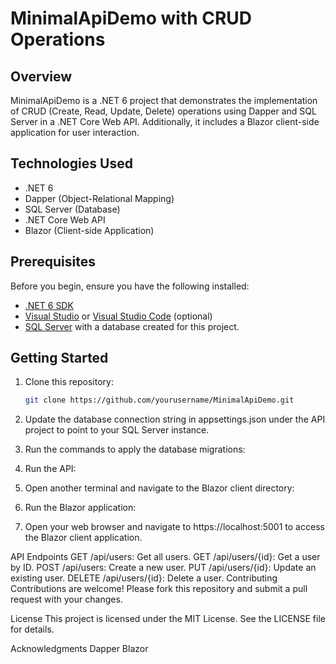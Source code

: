 # MinimalApiDemo with CRUD Operations

## Overview

MinimalApiDemo is a .NET 6 project that demonstrates the implementation of CRUD (Create, Read, Update, Delete) operations using Dapper and SQL Server in a .NET Core Web API. Additionally, it includes a Blazor client-side application for user interaction.

## Technologies Used

- .NET 6
- Dapper (Object-Relational Mapping)
- SQL Server (Database)
- .NET Core Web API
- Blazor (Client-side Application)

## Prerequisites

Before you begin, ensure you have the following installed:

- [.NET 6 SDK](https://dotnet.microsoft.com/download/dotnet/6.0)
- [Visual Studio](https://visualstudio.microsoft.com/) or [Visual Studio Code](https://code.visualstudio.com/) (optional)
- [SQL Server](https://www.microsoft.com/en-us/sql-server/sql-server-downloads) with a database created for this project.

## Getting Started

1. Clone this repository:

   ```bash
   git clone https://github.com/yourusername/MinimalApiDemo.git
2. Update the database connection string in appsettings.json under the API project to point to your SQL Server instance.
3. Run the  commands to apply the database migrations:
4. Run the API:
5. Open another terminal and navigate to the Blazor client directory:
6. Run the Blazor application:
7. Open your web browser and navigate to https://localhost:5001 to access the Blazor client application.

API Endpoints
GET /api/users: Get all users.
GET /api/users/{id}: Get a user by ID.
POST /api/users: Create a new user.
PUT /api/users/{id}: Update an existing user.
DELETE /api/users/{id}: Delete a user.
Contributing
Contributions are welcome! Please fork this repository and submit a pull request with your changes.

License
This project is licensed under the MIT License. See the LICENSE file for details.

Acknowledgments
Dapper
Blazor


   

